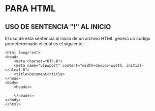 # PARA HTML

## USO DE SENTENCIA "!" AL INICIO
El uso de esta sentencia al inicio de un archivo HTML genera un codigo predeterminado el cual es el siguiente:
<!DOCTYPE html>
    <html lang="en">
    <head>
        <meta charset="UTF-8">
        <meta name="viewport" content="width=device-width, initial-scale=1.0">
        <title>Document</title>
    </head>
    <body>
        <header>
    
        </header>
    </body>
    </html>
